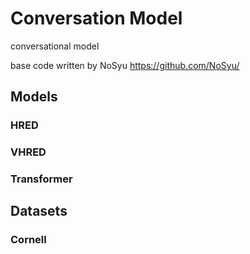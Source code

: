 # Conversation Model

conversational model

base code written by NoSyu
https://github.com/NoSyu/

## Models
### HRED 
### VHRED 
### Transformer 

## Datasets 
### Cornell 


